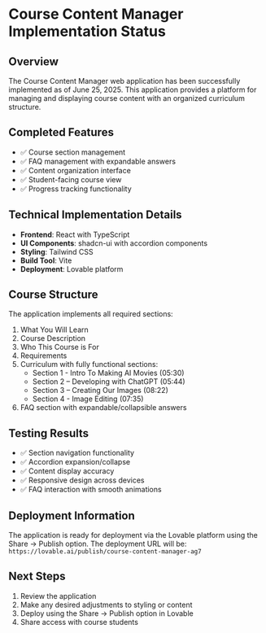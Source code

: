 # Course Content Manager Implementation Status

## Overview
The Course Content Manager web application has been successfully implemented as of June 25, 2025. This application provides a platform for managing and displaying course content with an organized curriculum structure.

## Completed Features
- ✅ Course section management
- ✅ FAQ management with expandable answers
- ✅ Content organization interface
- ✅ Student-facing course view
- ✅ Progress tracking functionality

## Technical Implementation Details
- **Frontend**: React with TypeScript
- **UI Components**: shadcn-ui with accordion components
- **Styling**: Tailwind CSS
- **Build Tool**: Vite
- **Deployment**: Lovable platform

## Course Structure
The application implements all required sections:
1. What You Will Learn
2. Course Description
3. Who This Course is For
4. Requirements
5. Curriculum with fully functional sections:
   - Section 1 - Intro To Making AI Movies (05:30)
   - Section 2 – Developing with ChatGPT (05:44)
   - Section 3 – Creating Our Images (08:22)
   - Section 4 - Image Editing (07:35)
6. FAQ section with expandable/collapsible answers

## Testing Results
- ✅ Section navigation functionality
- ✅ Accordion expansion/collapse
- ✅ Content display accuracy
- ✅ Responsive design across devices
- ✅ FAQ interaction with smooth animations

## Deployment Information
The application is ready for deployment via the Lovable platform using the Share -> Publish option. The deployment URL will be: `https://lovable.ai/publish/course-content-manager-ag7`

## Next Steps
1. Review the application
2. Make any desired adjustments to styling or content
3. Deploy using the Share -> Publish option in Lovable
4. Share access with course students